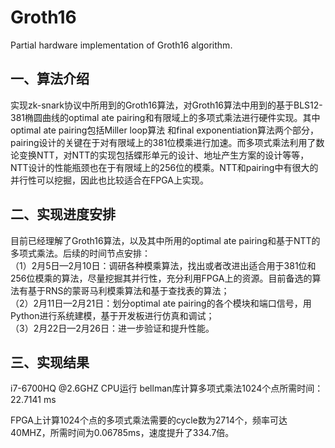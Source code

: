 # Groth16
  Partial hardware implementation of Groth16 algorithm.<br>
## 一、算法介绍<br>
  实现zk-snark协议中所用到的Groth16算法，对Groth16算法中用到的基于BLS12-381椭圆曲线的optimal ate pairing和有限域上的多项式乘法进行硬件实现。其中optimal ate pairing包括Miller loop算法
和final exponentiation算法两个部分，pairing设计的关键在于对有限域上的381位模乘进行加速。而多项式乘法利用了数论变换NTT，对NTT的实现包括蝶形单元的设计、地址产生方案的设计等等，NTT设计的性能瓶颈也在于有限域上的256位的模乘。NTT和pairing中有很大的并行性可以挖掘，因此也比较适合在FPGA上实现。
## 二、实现进度安排<br>
  目前已经理解了Groth16算法，以及其中所用的optimal ate pairing和基于NTT的多项式乘法。后续的时间节点安排：<br>
  （1）2月5日—2月10日：调研各种模乘算法，找出或者改进出适合用于381位和256位模乘的算法，尽量挖掘其并行性，充分利用FPGA上的资源。目前备选的算法有基于RNS的蒙哥马利模乘算法和基于查找表的算法；<br>
  （2）2月11日—2月21日：划分optimal ate pairing的各个模块和端口信号，用Python进行系统建模，基于开发板进行仿真和调试；<br>
  （3）2月22日—2月26日：进一步验证和提升性能。<br>
## 三、实现结果
  i7-6700HQ @2.6GHZ CPU运行 bellman库计算多项式乘法1024个点所需时间：22.7141 ms
  
  FPGA上计算1024个点的多项式乘法需要的cycle数为2714个，频率可达40MHZ，所需时间为0.06785ms，速度提升了334.7倍。
